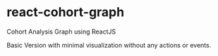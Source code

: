 # react-cohort-graph

Cohort Analysis Graph using ReactJS

Basic Version with minimal visualization without any actions or events.
